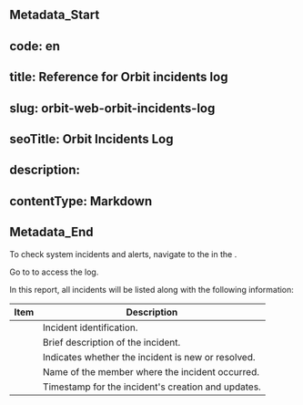 ## Metadata_Start 
## code: en
## title: Reference for Orbit incidents log 
## slug: orbit-web-orbit-incidents-log 
## seoTitle: Orbit Incidents Log 
## description:  
## contentType: Markdown 
## Metadata_End
To check system incidents and alerts, navigate to the  in the .

Go to  to access the log.

In this report, all incidents will be listed along with the following information:

| Item | Description |
| --- | --- |
|  | Incident identification. |
|  | Brief description of the incident. |
|  | Indicates whether the incident is new or resolved. |
|  | Name of the member where the incident occurred. |
|  | Timestamp for the incident's creation and updates. |
